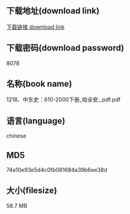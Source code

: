 ## 下载地址(download link)
[下载链接 download link](https://voluble-croquembouche-d321dc.netlify.app/?s=1218%E3%80%81%E4%B8%AD%E4%B8%9C%E5%8F%B2%EF%BC%9A610-2000%E4%B8%8B%E5%86%8C_%E5%93%88%E5%85%A8%E5%AE%89_.pdf)

## 下载密码(download password)
8078

## 名称(book name)
1218、中东史：610-2000下册_哈全安_.pdf.pdf

## 语言(language)
chinese

## MD5
74e10e93e5d4c0fb081684a39b6ee38d

## 大小(filesize)
58.7 MB
